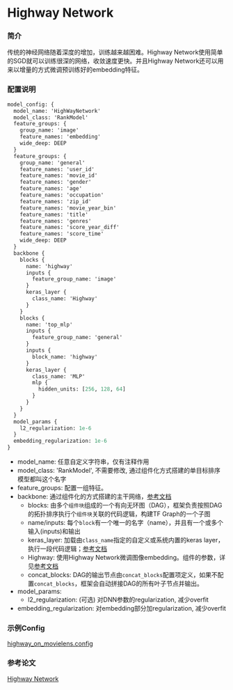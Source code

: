 # Highway Network

### 简介

传统的神经网络随着深度的增加，训练越来越困难。Highway Network使用简单的SGD就可以训练很深的网络，收敛速度更快。并且Highway Network还可以用来以增量的方式微调预训练好的embedding特征。

### 配置说明

```protobuf
model_config: {
  model_name: 'HighWayNetwork'
  model_class: 'RankModel'
  feature_groups: {
    group_name: 'image'
    feature_names: 'embedding'
    wide_deep: DEEP
  }
  feature_groups: {
    group_name: 'general'
    feature_names: 'user_id'
    feature_names: 'movie_id'
    feature_names: 'gender'
    feature_names: 'age'
    feature_names: 'occupation'
    feature_names: 'zip_id'
    feature_names: 'movie_year_bin'
    feature_names: 'title'
    feature_names: 'genres'
    feature_names: 'score_year_diff'
    feature_names: 'score_time'
    wide_deep: DEEP
  }
  backbone {
    blocks {
      name: 'highway'
      inputs {
        feature_group_name: 'image'
      }
      keras_layer {
        class_name: 'Highway'
      }
    }
    blocks {
      name: 'top_mlp'
      inputs {
        feature_group_name: 'general'
      }
      inputs {
        block_name: 'highway'
      }
      keras_layer {
        class_name: 'MLP'
        mlp {
          hidden_units: [256, 128, 64]
        }
      }
    }
  }
  model_params {
    l2_regularization: 1e-6
  }
  embedding_regularization: 1e-6
}
```

- model_name: 任意自定义字符串，仅有注释作用
- model_class: 'RankModel', 不需要修改, 通过组件化方式搭建的单目标排序模型都叫这个名字
- feature_groups: 配置一组特征。
- backbone: 通过组件化的方式搭建的主干网络，[参考文档](../component/backbone.md)
  - blocks: 由多个`组件块`组成的一个有向无环图（DAG），框架负责按照DAG的拓扑排序执行个`组件块`关联的代码逻辑，构建TF Graph的一个子图
  - name/inputs: 每个`block`有一个唯一的名字（name），并且有一个或多个输入(inputs)和输出
  - keras_layer: 加载由`class_name`指定的自定义或系统内置的keras layer，执行一段代码逻辑；[参考文档](../component/backbone.md#keraslayer)
  - Highway: 使用Highway Network微调图像embedding。组件的参数，详见[参考文档](../component/component.md#id2)
  - concat_blocks: DAG的输出节点由`concat_blocks`配置项定义，如果不配置`concat_blocks`，框架会自动拼接DAG的所有叶子节点并输出。
- model_params:
  - l2_regularization: (可选) 对DNN参数的regularization, 减少overfit
- embedding_regularization: 对embedding部分加regularization, 减少overfit

### 示例Config

[highway_on_movielens.config](https://github.com/alibaba/EasyRec/tree/master/samples/model_config/highway_on_movielens.config)

### 参考论文

[Highway Network](https://arxiv.org/pdf/1505.00387.pdf)
